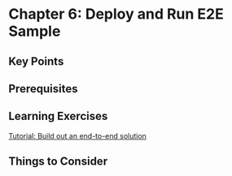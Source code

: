 # Chapter 6: Deploy and Run E2E Sample

## Key Points

## Prerequisites

## Learning Exercises

[Tutorial: Build out an end-to-end solution](https://docs.microsoft.com/en-us/azure/digital-twins/tutorial-end-to-end)

## Things to Consider
